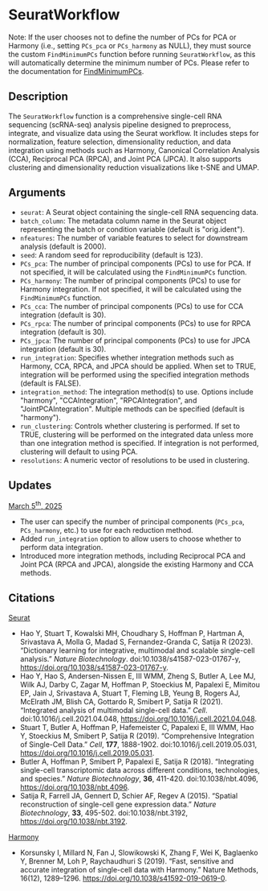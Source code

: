 # SeuratWorkflow
Note: If the user chooses not to define the number of PCs for PCA or Harmony (i.e., setting `PCs_pca` or `PCs_harmony` as NULL), they must source the custom `FindMinimumPCs` function before running `SeuratWorkflow`, as this will automatically determine the minimum number of PCs. Please refer to the documentation for [FindMinimumPCs](https://github.com/vickinformatics/FindMinimumPCs).

## Description
The `SeuratWorkflow` function is a comprehensive single-cell RNA sequencing (scRNA-seq) analysis pipeline designed to preprocess, integrate, and visualize data using the Seurat workflow. It includes steps for normalization, feature selection, dimensionality reduction, and data integration using methods such as Harmony, Canonical Correlation Analysis (CCA), Reciprocal PCA (RPCA), and Joint PCA (JPCA). It also supports clustering and dimensionality reduction visualizations like t-SNE and UMAP.

## Arguments
- `seurat`: A Seurat object containing the single-cell RNA sequencing data.
- `batch_column`: The metadata column name in the Seurat object representing the batch or condition variable (default is "orig.ident").
- `nfeatures`: The number of variable features to select for downstream analysis (default is 2000).
- `seed`: A random seed for reproducibility (default is 123).
- `PCs_pca`: The number of principal components (PCs) to use for PCA. If not specified, it will be calculated using the `FindMinimumPCs` function.
- `PCs_harmony`: The number of principal components (PCs) to use for Harmony integration. If not specified, it will be calculated using the `FindMinimumPCs` function.
- `PCs_cca`: The number of principal components (PCs) to use for CCA integration (default is 30).
- `PCs_rpca`: The number of principal components (PCs) to use for RPCA integration (default is 30).
- `PCs_jpca`: The number of principal components (PCs) to use for JPCA integration (default is 30).
- `run_integration`: Specifies whether integration methods such as Harmony, CCA, RPCA, and JPCA should be applied. When set to TRUE, integration will be performed using the specified integration methods (default is FALSE).
- `integration_method`: The integration method(s) to use. Options include "harmony", "CCAIntegration", "RPCAIntegration", and "JointPCAIntegration". Multiple methods can be specified (default is "harmony").
- `run_clustering`: Controls whether clustering is performed. If set to TRUE, clustering will be performed on the integrated data unless more than one integration method is specified. If integration is not performed, clustering will default to using PCA.
- `resolutions`: A numeric vector of resolutions to be used in clustering.

## Updates
<ins>March 5<sup>th</sup>, 2025</ins>
- The user can specify the number of principal components (`PCs_pca`, `PCs_harmony`, etc.) to use for each reduction method.
- Added `run_integration` option to allow users to choose whether to perform data integration.
- Introduced more integration methods, including Reciprocal PCA and Joint PCA (RPCA and JPCA), alongside the existing Harmony and CCA methods.

## Citations
<ins>Seurat</ins>
- Hao Y, Stuart T, Kowalski MH, Choudhary S, Hoffman P, Hartman A, Srivastava A, Molla G, Madad S, Fernandez-Granda C, Satija R (2023). “Dictionary learning for integrative, multimodal and scalable single-cell analysis.” _Nature Biotechnology_. doi:10.1038/s41587-023-01767-y, https://doi.org/10.1038/s41587-023-01767-y.
- Hao Y, Hao S, Andersen-Nissen E, III WMM, Zheng S, Butler A, Lee MJ, Wilk AJ, Darby C, Zagar M, Hoffman P, Stoeckius M, Papalexi E, Mimitou EP, Jain J, Srivastava A, Stuart T, Fleming LB, Yeung B, Rogers AJ, McElrath JM, Blish CA, Gottardo R, Smibert P, Satija R (2021). “Integrated analysis of multimodal single-cell data.” _Cell_. doi:10.1016/j.cell.2021.04.048, https://doi.org/10.1016/j.cell.2021.04.048.
- Stuart T, Butler A, Hoffman P, Hafemeister C, Papalexi E, III WMM, Hao Y, Stoeckius M, Smibert P, Satija R (2019). “Comprehensive Integration of Single-Cell Data.” _Cell_, **177**, 1888-1902. doi:10.1016/j.cell.2019.05.031, https://doi.org/10.1016/j.cell.2019.05.031.
- Butler A, Hoffman P, Smibert P, Papalexi E, Satija R (2018). “Integrating single-cell transcriptomic data across different conditions, technologies, and species.” _Nature Biotechnology_, **36**, 411-420. doi:10.1038/nbt.4096, https://doi.org/10.1038/nbt.4096.
- Satija R, Farrell JA, Gennert D, Schier AF, Regev A (2015). “Spatial reconstruction of single-cell gene expression data.” _Nature Biotechnology_, **33**, 495-502. doi:10.1038/nbt.3192, https://doi.org/10.1038/nbt.3192.

<ins>Harmony</ins>
- Korsunsky I, Millard N, Fan J, Slowikowski K, Zhang F, Wei K, Baglaenko Y, Brenner M, Loh P, Raychaudhuri S (2019). “Fast, sensitive and accurate integration of single-cell data with Harmony.” Nature Methods, 16(12), 1289–1296. https://doi.org/10.1038/s41592-019-0619-0.
